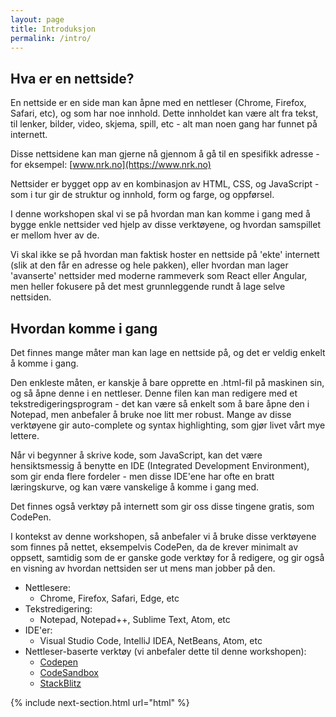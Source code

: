 ```yaml
---
layout: page
title: Introduksjon
permalink: /intro/
---
```


## Hva er en nettside?

En nettside er en side man kan åpne med en nettleser (Chrome, Firefox, Safari,
etc), og som har noe innhold. Dette innholdet kan være alt fra tekst, til
lenker, bilder, video, skjema, spill, etc - alt man noen gang har funnet på
internett.

Disse nettsidene kan man gjerne nå gjennom å gå til en spesifikk adresse - for
eksempel: [www.nrk.no](https://www.nrk.no)

Nettsider er bygget opp av en kombinasjon av HTML, CSS, og JavaScript - som i
tur gir de struktur og innhold, form og farge, og oppførsel.

I denne workshopen skal vi se på hvordan man kan komme i gang med å bygge enkle
nettsider ved hjelp av disse verktøyene, og hvordan samspillet er mellom hver av
de.

Vi skal ikke se på hvordan man faktisk hoster en nettside på 'ekte' internett
(slik at den får en adresse og hele pakken), eller hvordan man lager 'avanserte'
nettsider med moderne rammeverk som React eller Angular, men heller fokusere på
det mest grunnleggende rundt å lage selve nettsiden.

## Hvordan komme i gang

Det finnes mange måter man kan lage en nettside på, og det er veldig enkelt å
komme i gang.

Den enkleste måten, er kanskje å bare opprette en .html-fil på maskinen sin, og
så åpne denne i en nettleser. Denne filen kan man redigere med et
tekstredigeringsprogram - det kan være så enkelt som å bare åpne den i Notepad,
men anbefaler å bruke noe litt mer robust. Mange av disse verktøyene gir
auto-complete og syntax highlighting, som gjør livet vårt mye lettere.

Når vi begynner å skrive kode, som JavaScript, kan det være hensiktsmessig å
benytte en IDE (Integrated Development Environment), som gir enda flere
fordeler - men disse IDE'ene har ofte en bratt læringskurve, og kan være
vanskelige å komme i gang med.

Det finnes også verktøy på internett som gir oss disse tingene gratis, som
CodePen.

I kontekst av denne workshopen, så anbefaler vi å bruke disse verktøyene som
finnes på nettet, eksempelvis CodePen, da de krever minimalt av oppsett,
samtidig som de er ganske gode verktøy for å redigere, og gir også en visning av
hvordan nettsiden ser ut mens man jobber på den.

- Nettlesere:
  - Chrome, Firefox, Safari, Edge, etc
- Tekstredigering:
  - Notepad, Notepad++, Sublime Text, Atom, etc
- IDE'er:
  - Visual Studio Code, IntelliJ IDEA, NetBeans, Atom, etc
- Nettleser-baserte verktøy (vi anbefaler dette til denne workshopen):
  - [Codepen](https://codepen.io/)
  - [CodeSandbox](https://codesandbox.io/)
  - [StackBlitz](https://stackblitz.com/)

{% include next-section.html url="html" %}

